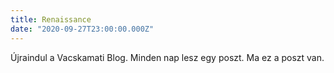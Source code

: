 ```yaml
---
title: Renaissance
date: "2020-09-27T23:00:00.000Z"
---
```


Újraindul a Vacskamati Blog. Minden nap lesz egy poszt. Ma ez a poszt van.
